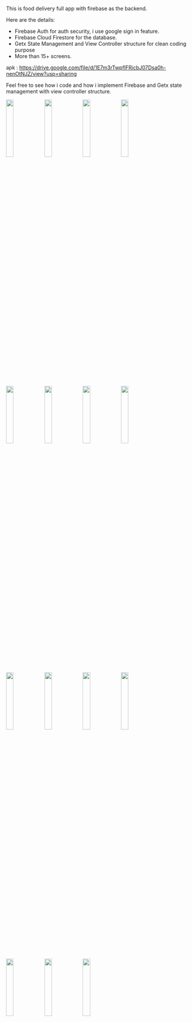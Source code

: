 This is food delivery full app with firebase as the backend. 

Here are the details:
- Firebase Auth for auth security, i use google sign in feature.
- Firebase Cloud Firestore for the database.
- Getx State Management and View Controller structure for clean coding purpose
- More than 15+ screens.

apk : https://drive.google.com/file/d/1E7m3rTwpflFRicbJ07Dsa0h-nenOtNJZ/view?usp=sharing

Feel free to see how i code and how i implement Firebase and Getx state management with view controller structure.

<img src="https://user-images.githubusercontent.com/71324740/165227069-b9873f2a-0484-4e3b-bc02-d50bbe0317d6.png" width=20% height=20%> <img src="https://user-images.githubusercontent.com/71324740/165227075-df855337-b441-4342-8586-aa29e2296bce.png" width=20% height=20%> <img src="https://user-images.githubusercontent.com/71324740/165227079-286427f3-df30-4da3-92d3-54a3fc8e61af.png" width=20% height=20%> <img src="https://user-images.githubusercontent.com/71324740/165227089-81b26398-9eeb-40fb-b87b-49444ec01eac.png" width=20% height=20%> <img src="https://user-images.githubusercontent.com/71324740/165227092-09f54f9e-dc06-47f9-829d-2068884162ef.png" width=20% height=20%> <img src="https://user-images.githubusercontent.com/71324740/165227095-f3cb4975-51c9-4f6f-b4db-ce38cde3f80f.png" width=20% height=20%> <img src="https://user-images.githubusercontent.com/71324740/165227096-f0ee0c5f-2eaf-465c-949f-aec0e1d2164c.png" width=20% height=20%> <img src="https://user-images.githubusercontent.com/71324740/165227097-7161bced-6fbd-4b7f-8aca-da16464b0e5f.png" width=20% height=20%> <img src="https://user-images.githubusercontent.com/71324740/165227098-46e50986-6936-4e18-85b7-94139bab7537.png" width=20% height=20%> <img src="https://user-images.githubusercontent.com/71324740/165227103-60213ca0-ab94-4dee-b9a7-10c4b6d00b55.png" width=20% height=20%> <img src="https://user-images.githubusercontent.com/71324740/165227107-4c1da102-ad28-46e4-a676-88039bc6e70b.png" width=20% height=20%> <img src="https://user-images.githubusercontent.com/71324740/165227108-cf80e351-0b17-47cf-bfea-d20c2afce739.png" width=20% height=20%> <img src="https://user-images.githubusercontent.com/71324740/165227110-e4b0a54c-3e49-49e2-9bcb-6af64caa5716.png" width=20% height=20%> <img src="https://user-images.githubusercontent.com/71324740/165227113-92bfaec7-c074-4072-9e8a-09b5f1a0f6d6.png" width=20% height=20%> <img src="https://user-images.githubusercontent.com/71324740/165227115-96735877-efb7-4dfc-b148-032d0de1d932.png" width=20% height=20%>

